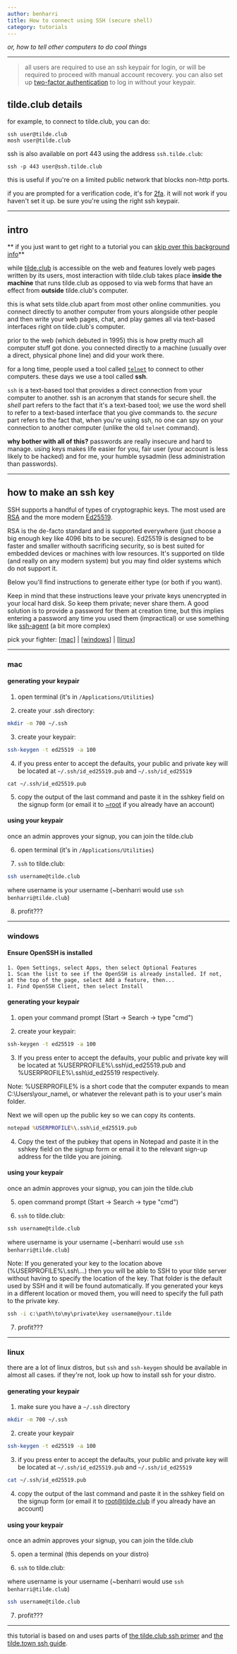 ```yaml
---
author: benharri
title: How to connect using SSH (secure shell)
category: tutorials
---
```



_or, how to tell other computers to do cool things_

---

> all users are required to use an ssh keypair for login, or will be required
> to proceed with manual account recovery.
> you can also set up [two-factor authentication](2fa.html) to log in without your
> keypair.

## tilde.club details

for example, to connect to tilde.club, you can do:

```
ssh user@tilde.club
mosh user@tilde.club
```

ssh is also available on port 443 using the address `ssh.tilde.club`:

    ssh -p 443 user@ssh.tilde.club

this is useful if you're on a limited public network that blocks non-http
ports.

if you are prompted for a verification code, it's for [2fa](2fa.html).
it will not work if you haven't set it up. be sure you're using the right ssh keypair.

---

## intro

** if you just want to get right to a tutorial you can
[skip over this background info](#how-to-make-an-ssh-key)**

while [tilde.club](https://tilde.club) is accessible on the web and features
lovely web pages written by its users, most interaction with tilde.club takes
place **inside the machine** that runs tilde.club as opposed to via web forms
that have an effect from **outside** tilde.club's computer.

this is what sets tilde.club apart from most other online communities. you
connect directly to another computer from yours alongside other people and then
write your web pages, chat, and play games all via text-based interfaces right
on tilde.club's computer.

prior to the web (which debuted in 1995) this is how pretty much all computer
stuff got done. you connected directly to a machine (usually over a direct,
physical phone line) and did your work there.

for a long time, people used a tool called
[`telnet`](https://en.wikipedia.org/wiki/telnet) to connect to other computers.
these days we use a tool called **ssh**.

`ssh` is a text-based tool that provides a direct connection from your computer
to another. ssh is an acronym that stands for secure shell. the _shell_ part
refers to the fact that it's a text-based tool; we use the word shell to refer
to a text-based interface that you give commands to. the _secure_ part refers
to the fact that, when you're using ssh, no one can spy on your connection to
another computer (unlike the old `telnet` command).

**why bother with all of this?** passwords are really insecure and hard to manage.
using keys makes life easier for you, fair user (your account is less likely to
be hacked) and for me, your humble sysadmin (less administration than passwords).

---

## how to make an ssh key

SSH supports a handful of types of cryptographic keys. The most used are [RSA](
  <https://en.wikipedia.org/wiki/RSA_(cryptosystem)>) and the more modern [Ed25519](
    https://en.wikipedia.org/wiki/EdDSA#Ed25519).

RSA is the de-facto standard and is supported everywhere (just choose a big
enough key like 4096 bits to be secure). Ed25519 is designed to be faster and
smaller withouth sacrificing security, so is best suited for embedded devices
or machines with low resources. It's supported on tilde (and really on any
modern system) but you may find older systems which do not support it.

Below you'll find instructions to generate either type (or both if you want).

Keep in mind that these instructions leave your private keys unencrypted in
your local hard disk. So keep them private; never share them. A good solution
is to provide a password for them at creation time, but this implies entering
a password any time you used them (impractical) or use something like [ssh-agent](
  https://man.openbsd.org/ssh-agent.1) (a bit more complex)

pick your fighter: [[mac](#mac)] | [[windows](#windows)] | [[linux](#linux)]

---

### mac

#### generating your keypair

1. open terminal (it's in `/Applications/Utilities`)

2. create your .ssh directory:

```bash
mkdir -m 700 ~/.ssh
```

3. create your keypair:

```bash
ssh-keygen -t ed25519 -a 100
```

4. if you press enter to accept the defaults, your public and private key will
be located at `~/.ssh/id_ed25519.pub` and `~/.ssh/id_ed25519`

`cat ~/.ssh/id_ed25519.pub`

5. copy the output of the last command and paste it in the sshkey field on the
signup form (or email it to [~root](mailto:root@tilde.club) if you already have an account)

#### using your keypair

once an admin approves your signup, you can join the tilde.club

6. open terminal (it's in `/Applications/Utilities`)

7. `ssh` to tilde.club:

```bash
ssh username@tilde.club
```

where username is your username (~benharri would use `ssh benharri@tilde.club`)

8. profit???

---

### windows

#### Ensure OpenSSH is installed

    1. Open Settings, select Apps, then select Optional Features
    1. Scan the list to see if the OpenSSH is already installed. If not, at the top of the page, select Add a feature, then...
    1. Find OpenSSH Client, then select Install

#### generating your keypair

1. open your command prompt (Start -> Search -> type "cmd")

2. create your keypair:

```cmd
ssh-keygen -t ed25519 -a 100
```

3. If you press enter to accept the defaults, your public and private key will be located at %USERPROFILE%\\.ssh\\id_ed25519.pub and %USERPROFILE%\\.ssh\\id_ed25519 respectively.

Note: %USERPROFILE% is a short code that the computer expands to mean C:\\Users\\your_name\\, or whatever the relevant path is to your user's main folder.

Next we will open up the public key so we can copy its contents.

```cmd
notepad %USERPROFILE%\.ssh\id_ed25519.pub
```

4. Copy the text of the pubkey that opens in Notepad and paste it in the sshkey field on the signup form or email it to the relevant sign-up address for the tilde you are joining.

#### using your keypair

once an admin approves your signup, you can join the tilde.club

5. open command prompt (Start -> Search -> type "cmd")

6. `ssh` to tilde.club:

```cmd
ssh username@tilde.club
```

where username is your username (~benharri would use `ssh benharri@tilde.club`)


Note: If you generated your key to the location above (%USERPROFILE%\\.ssh\\...) then you will be able to SSH to your tilde server without having to specify the location of the key. That folder is the default used by SSH and it will be found automatically. If you generated your keys in a different location or moved them, you will need to specify the full path to the private key.

```cmd
ssh -i c:\path\to\my\private\key username@your.tilde
```

7. profit???

---

### linux

there are a lot of linux distros, but `ssh` and `ssh-keygen` should be available
in almost all cases. if they're not, look up how to install ssh for your distro.

#### generating your keypair

1. make sure you have a `~/.ssh` directory

```bash
mkdir -m 700 ~/.ssh
```

2. create your keypair

```bash
ssh-keygen -t ed25519 -a 100
```

3. if you press enter to accept the defaults, your public and private key will
be located at `~/.ssh/id_ed25519.pub` and `~/.ssh/id_ed25519`

```bash
cat ~/.ssh/id_ed25519.pub
```

4. copy the output of the last command and paste it in the sshkey field on the
signup form (or email it to [root@tilde.club](mailto:root@tilde.club) if you already have an account)

#### using your keypair

once an admin approves your signup, you can join the tilde.club

5. open a terminal (this depends on your distro)

6. `ssh` to tilde.club:

where username is your username (~benharri would use `ssh benharri@tilde.club`)

```bash
ssh username@tilde.club
```

7. profit???

---

this tutorial is based on and uses parts of [the tilde.club ssh primer](https://github.com/tildeclub/tilde.club/blob/master/docs/ssh.md) and [the tilde.town ssh guide](https://tilde.town/wiki/getting-started/ssh.html).
